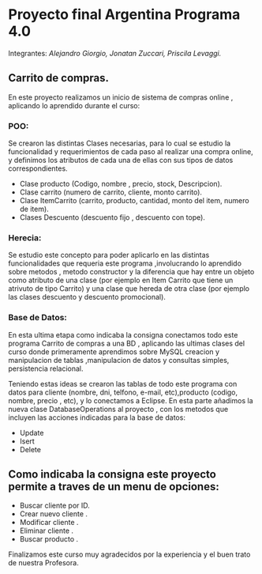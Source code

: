 # Proyecto final Argentina Programa 4.0
 Integrantes: *Alejandro Giorgio, Jonatan Zuccari, Priscila Levaggi.*

 ## Carrito de compras.
 En este proyecto realizamos un inicio de sistema de compras online , aplicando lo aprendido durante el curso:

 ### POO:
 Se crearon las distintas Clases necesarias, para lo cual se estudio la funcionalidad y requerimientos de cada paso al realizar una compra online, y definimos los atributos de cada una de ellas con sus tipos de datos correspondientes.
 * Clase producto (Codigo, nombre , precio, stock, Descripcion).
 * Clase carrito (numero de carrito, cliente, monto carrito).
 * Clase ItemCarrito (carrito, producto, cantidad, monto del item, numero de item).
* Clases Descuento (descuento fijo , descuento con tope).

### Herecia:
Se estudio este concepto para poder aplicarlo en las distintas funcionalidades que requeria este programa ,involucrando lo aprendido sobre metodos , metodo constructor y la diferencia que hay entre un objeto como atributo de una clase (por ejemplo en Item Carrito que tiene un atrivuto de tipo Carrito) y una clase que hereda de otra clase (por ejemplo las clases descuento y descuento promocional).

### Base de Datos:
En esta ultima etapa como indicaba la consigna conectamos todo este programa Carrito de compras a una BD , aplicando las ultimas clases del curso donde primeramente aprendimos sobre MySQL creacion y manipulacion de tablas ,manipulacion de datos y consultas simples, persistencia relacional.

Teniendo estas ideas se crearon las tablas de todo este programa con datos para cliente (nombre, dni, telfono, e-mail, etc),producto (codigo, nombre, precio , etc), y lo conectamos a Eclipse.
  En esta parte añadimos la nueva  clase DatabaseOperations al proyecto , con los metodos que incluyen las acciones indicadas para la base de datos:
   
 * Update
  * Isert
  * Delete

## Como indicaba la consigna este proyecto permite a traves de un menu de opciones:
  * Buscar cliente por ID.
 * Crear nuevo cliente .
 * Modificar cliente . 
  * Eliminar cliente .
 * Buscar producto .

 Finalizamos este curso muy agradecidos por la experiencia y el buen trato de nuestra Profesora.
